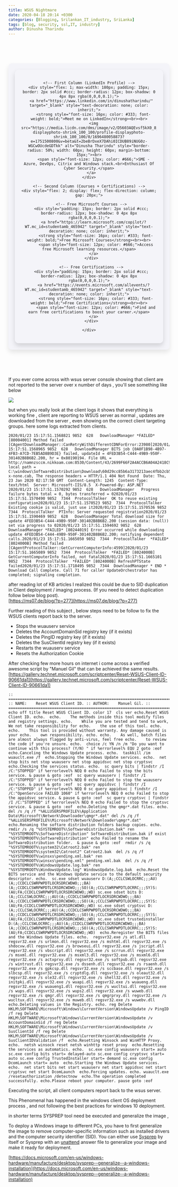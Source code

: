 ```yaml
---
title: WSUS Nightmare
date: 2020-04-18 20:14 +0300
categories: [Blogging, Srilankan_IT_industry, SriLanka]
tags: [blog, security, ssl,IT, industry]
author: Dinusha Tharindu
---
```

  
<!-- Space between Posts -->
<div style="height: 50px;"></div> <!-- This creates space -->

<div style="margin: 20px auto; padding: 20px; max-width: 900px; background: #f4f4f9; border-radius: 10px; box-shadow: 0 8px 16px rgba(0, 0, 0, 0.1);">

  <div style="display: flex; justify-content: center; align-items: flex-start; text-align: center; gap: 25px; padding: 20px; border-radius: 12px; box-shadow: 0 8px 16px rgba(0,0,0,0.15);">
  
    <!-- First Column (LinkedIn Profile) -->
    <div style="flex: 1; max-width: 180px; padding: 15px; border: 2px solid #ccc; border-radius: 12px; box-shadow: 0 4px 8px rgba(0,0,0,0.1);">
      <a href="https://www.linkedin.com/in/dinushatharindu/" target="_blank" style="text-decoration: none; color: inherit;">
        <strong style="font-size: 16px; color: #333; font-weight: bold;">Meet me on LinkedIn</strong><br><br>
        <img src="https://media.licdn.com/dms/image/v2/D5603AQEvsf5kX0_8jw/profile-displayphoto-shrink_100_100/profile-displayphoto-shrink_100_100/0/1696480058873?e=1751500800&v=beta&t=2beBrDxeX7DAhi0ICDUB89iNUG0z-WGCwOUcdeGDTkk" alt="Dinusha Tharindu" style="border-radius: 50%; width: 60px; height: 60px; margin-bottom: 15px;"><br>
        <span style="font-size: 12px; color: #666;">SME - Azure, DevOps, Citrix and Windows stack.<br>Enthusiast Of Cyber Security.</span>
      </a>
    </div>

    <!-- Second Column (Courses + Certifications) -->
    <div style="flex: 2; display: flex; flex-direction: column; gap: 20px;">
  
      <!-- Free Microsoft Courses -->
      <div style="padding: 15px; border: 2px solid #ccc; border-radius: 12px; box-shadow: 0 4px 8px rgba(0,0,0,0.1);">
        <a href="https://learn.microsoft.com/copilot/?WT.mc_id=studentamb_465942" target="_blank" style="text-decoration: none; color: inherit;">
          <strong style="font-size: 16px; color: #333; font-weight: bold;">Free Microsoft Courses</strong><br><br>
          <span style="font-size: 12px; color: #666;">Access free Microsoft learning resources.</span>
        </a>
      </div>
  
      <!-- Free Certifications -->
      <div style="padding: 15px; border: 2px solid #ccc; border-radius: 12px; box-shadow: 0 4px 8px rgba(0,0,0,0.1);">
        <a href="https://events.microsoft.com/allevents/?WT.mc_id=studentamb_465942" target="_blank" style="text-decoration: none; color: inherit;">
          <strong style="font-size: 16px; color: #333; font-weight: bold;">Free Certifications</strong><br><br>
          <span style="font-size: 12px; color: #666;">Find and earn free certifications to boost your career.</span>
        </a>
      </div>
  
    </div>

  </div>

</div>

<!-- Space between Posts -->
<div style="height: 50px;"></div> <!-- This creates space -->

  

If you ever come across with wsus server console showing that client are not reported to the server over x number of days , you'll see something like below

  
  
  
  

![](https://cybertuxlk.files.wordpress.com/2020/02/2020-02-03_13-35-17.png?w=850)

  
  
  
  

but when you really look at the client logs it shows that everything is working fine , client are reporting to WSUS server as normal , updates are downloaded from the server , even showing on the correct client targeting groups. here some logs extracted from clients.

  
  
  
  

    2020/01/23 15:17:51.1568821 9852  628   DownloadManager *FAILED* [80004001] Method failed [CAgentDownloadManager::CanRetryWithDifferentCDNForError:23980]2020/01/23 15:17:51.1568965 9852  628   DownloadManager BITS job {0A0F1B98-4B97-4FB3-A7CD-7EB5AD8B9D3E} failed, updateId = 4FED3B54-C444-49B9-950F-301402B8B6B2.200, hr = 0x80190194. File URL = http://namnzsccm.nikkoam.com:8530/Content/43/2699F66F2A4ACCB6A04A2418C94153BCBA21FA43.cab, local path = C:\windows\SoftwareDistribution\Download\60d29cc85b6a3173213aec4fbb2cb5cb\stslist-x-none.cab, The response headers = HTTP/1.1 404 Not Found  Date: Thu, 23 Jan 2020 02:17:50 GMT  Content-Length: 1245  Content-Type: text/html  Server: Microsoft-IIS/8.5  X-Powered-By: ASP.NET    2020/01/23 15:17:51.1570292 9852  628   DownloadManager   Progress failure bytes total = 0, bytes transferred = 02020/01/23 15:17:51.1570490 9852  7344  ProtocolTalker  OK to reuse existing configuration2020/01/23 15:17:51.1570523 9852  7344  ProtocolTalker  Existing cookie is valid, just use it2020/01/23 15:17:51.1570536 9852  7344  ProtocolTalker  PTInfo: Server requested registration2020/01/23 15:17:51.1590469 9852  628   DownloadManager Total download size for update 4FED3B54-C444-49B9-950F-301402B8B6B2.200 (session data: (null)) set via progress to 02020/01/23 15:17:51.1594692 9852  628   DownloadManager *FAILED* [80244019] Error occurred while downloading update 4FED3B54-C444-49B9-950F-301402B8B6B2.200; notifying dependent calls.2020/01/23 15:17:51.1665050 9852  7344  ProtocolTalker  *FAILED* [8024000B] Method failed [CAgentProtocolTalker::GetCurrentComputerInfo:4599]2020/01/23 15:17:51.1665089 9852  7344  ProtocolTalker  *FAILED* [8024000B] GetCurrentComputerInfo failed, not fatal2020/01/23 15:17:51.1665101 9852  7344  ProtocolTalker  *FAILED* [8024000B] RefreshPTState failed2020/01/23 15:17:51.1718495 9852  7344  DownloadManager * END * Download Call Complete. Call 71 for caller UpdateOrchestrator has completed; signaling completion.

  
  
  
  

after reading lot of KB articles I realized this could be due to SID duplication in Client deployment / imaging process. (If you need to detect duplication follow below blog post).  
[https://ms07.de/blog/?p=277](https://ms07.de/blog/?p=277)

  
  
  
  

Further reading of this subject , below steps need to be follow to fix the WSUS clients report back to the server.

  
  
  
  

*   Stops the wuauserv service
*   Deletes the AccountDomainSid registry key (if it exists)
*   Deletes the PingID registry key (if it exists)
*   Deletes the SusClientId registry key (if it exists)
*   Restarts the wuauserv service
*   Resets the Authorization Cookie

  
  
  
  

After checking few more hours on internet i come across a verified awesome script by "Manuel Gil" that can be achieved the same results.  
[https://gallery.technet.microsoft.com/scriptcenter/Reset-WSUS-Client-ID-90661da1](https://gallery.technet.microsoft.com/scriptcenter/Reset-WSUS-Client-ID-90661da1)  

  
  
  
  

    :: ================================================================================== :: NAME:    Reset WSUS Client ID. :: AUTHOR:    Manuel Gil. :: ==================================================================================  echo off title Reset WSUS Client ID. color 17  cls ver echo.Reset WSUS Client ID. echo.  echo.    The methods inside this tool modify files and registry settings. echo.    While you are tested and tend to work, We not take responsibility for echo.    the use of this tool. echo. echo.    This tool is provided without warranty. Any damage caused is your echo.    own responsibility. echo. echo.    As well, batch files are almost always flagged by anti-virus, feel free echo.    to review the code if you're unsure. echo.  choice /c YN /n /m "Do you want to continue with this process? (Y/N) " if %errorlevel% EQU 2 goto :eof  echo.Canceling the Windows Update process. echo.  taskkill /im wuauclt.exe /f  echo.Stopping the Windows Update services. echo.  net stop bits net stop wuauserv net stop appidsvc net stop cryptsvc  echo.Checking the services status. echo.  sc query bits | findstr /I /C:"STOPPED" if %errorlevel% NEQ 0 echo Failed to stop the bits service. & pause & goto :eof  sc query wuauserv | findstr /I /C:"STOPPED" if %errorlevel% NEQ 0 echo Failed to stop the wuauserv service. & pause & goto :eof  sc query appidsvc | findstr /I /C:"STOPPED" if %errorlevel% NEQ 0 sc query appidsvc | findstr /I /C:"OpenService FAILED 1060" if %errorlevel% NEQ 0 echo Failed to stop the appidsvc service. & pause & goto :eof  sc query cryptsvc | findstr /I /C:"STOPPED" if %errorlevel% NEQ 0 echo Failed to stop the cryptsvc service. & pause & goto :eof  echo.Deleting the qmgr*.dat files. echo.  del /s /q /f "%ALLUSERSPROFILE%\Application Data\Microsoft\Network\Downloader\qmgr*.dat" del /s /q /f "%ALLUSERSPROFILE%\Microsoft\Network\Downloader\qmgr*.dat"  echo.Renaming the softare distribution folders backup copies. echo.  rmdir /s /q "%SYSTEMROOT%\SoftwareDistribution.bak" ren "%SYSTEMROOT%\SoftwareDistribution" SoftwareDistribution.bak if exist "%SYSTEMROOT%\SoftwareDistribution" echo Failed to rename the SoftwareDistribution folder.  & pause & goto :eof  rmdir /s /q "%SYSTEMROOT%\system32\Catroot2.bak" ren "%SYSTEMROOT%\system32\Catroot2" Catroot2.bak  del /s /q /f "%SYSTEMROOT%\winsxs\pending.xml.bak" ren "%SYSTEMROOT%\winsxs\pending.xml" pending.xml.bak  del /s /q /f "%SYSTEMROOT%\WindowsUpdate.log.bak" ren "%SYSTEMROOT%\WindowsUpdate.log" WindowsUpdate.log.bak  echo.Reset the BITS service and the Windows Update service to the default security descriptor. echo.  sc.exe sdset wuauserv D:(A;;CCLCSWLOCRRC;;;AU)(A;;CCDCLCSWRPWPDTLOCRSDRCWDWO;;;BA)(A;;CCDCLCSWRPWPDTLCRSDRCWDWO;;;SO)(A;;CCLCSWRPWPDTLOCRRC;;;SY)S:(AU;FA;CCDCLCSWRPWPDTLOCRSDRCWDWO;;WD) sc.exe sdset bits D:(A;;CCLCSWLOCRRC;;;AU)(A;;CCDCLCSWRPWPDTLOCRSDRCWDWO;;;BA)(A;;CCDCLCSWRPWPDTLCRSDRCWDWO;;;SO)(A;;CCLCSWRPWPDTLOCRRC;;;SY)S:(AU;FA;CCDCLCSWRPWPDTLOCRSDRCWDWO;;WD) sc.exe sdset cryptsvc D:(A;;CCLCSWLOCRRC;;;AU)(A;;CCDCLCSWRPWPDTLOCRSDRCWDWO;;;BA)(A;;CCDCLCSWRPWPDTLCRSDRCWDWO;;;SO)(A;;CCLCSWRPWPDTLOCRRC;;;SY)S:(AU;FA;CCDCLCSWRPWPDTLOCRSDRCWDWO;;WD) sc.exe sdset trustedinstaller D:(A;;CCLCSWLOCRRC;;;AU)(A;;CCDCLCSWRPWPDTLOCRSDRCWDWO;;;BA)(A;;CCDCLCSWRPWPDTLCRSDRCWDWO;;;SO)(A;;CCLCSWRPWPDTLOCRRC;;;SY)S:(AU;FA;CCDCLCSWRPWPDTLOCRSDRCWDWO;;WD)  echo.Reregister the BITS files and the Windows Update files. echo.  regsvr32.exe /s atl.dll regsvr32.exe /s urlmon.dll regsvr32.exe /s mshtml.dll regsvr32.exe /s shdocvw.dll regsvr32.exe /s browseui.dll regsvr32.exe /s jscript.dll regsvr32.exe /s vbscript.dll regsvr32.exe /s scrrun.dll regsvr32.exe /s msxml.dll regsvr32.exe /s msxml3.dll regsvr32.exe /s msxml6.dll regsvr32.exe /s actxprxy.dll regsvr32.exe /s softpub.dll regsvr32.exe /s wintrust.dll regsvr32.exe /s dssenh.dll regsvr32.exe /s rsaenh.dll regsvr32.exe /s gpkcsp.dll regsvr32.exe /s sccbase.dll regsvr32.exe /s slbcsp.dll regsvr32.exe /s cryptdlg.dll regsvr32.exe /s oleaut32.dll regsvr32.exe /s ole32.dll regsvr32.exe /s shell32.dll regsvr32.exe /s initpki.dll regsvr32.exe /s wuapi.dll regsvr32.exe /s wuaueng.dll regsvr32.exe /s wuaueng1.dll regsvr32.exe /s wucltui.dll regsvr32.exe /s wups.dll regsvr32.exe /s wups2.dll regsvr32.exe /s wuweb.dll regsvr32.exe /s qmgr.dll regsvr32.exe /s qmgrprxy.dll regsvr32.exe /s wucltux.dll regsvr32.exe /s muweb.dll regsvr32.exe /s wuwebv.dll   echo.Deleting values in the Registry. echo. reg Delete HKLM\SOFTWARE\Microsoft\Windows\CurrentVersion\WindowsUpdate /v PingID /f reg Delete HKLM\SOFTWARE\Microsoft\Windows\CurrentVersion\WindowsUpdate /v AccountDomainSid /f reg Delete HKLM\SOFTWARE\Microsoft\Windows\CurrentVersion\WindowsUpdate /v SusClientId /f reg Delete HKLM\SOFTWARE\Microsoft\Windows\CurrentVersion\WindowsUpdate /v SusClientIDValidation /f  echo.Resetting Winsock and WinHTTP Proxy. echo.  netsh winsock reset netsh winhttp reset proxy  echo.Resetting the services as automatics. echo.  sc.exe config wuauserv start= auto sc.exe config bits start= delayed-auto sc.exe config cryptsvc start= auto sc.exe config TrustedInstaller start= demand sc.exe config DcomLaunch start= auto  echo.Starting the Windows Update services. echo.  net start bits net start wuauserv net start appidsvc net start cryptsvc net start DcomLaunch  echo.Forcing updates. echo. wuauclt.exe /resetauthorization /detectnow  echo.The operation completed successfully. echo.Please reboot your computer. pause goto :eof 

  
  
  
  

Executing the script, all client computers report back to the wsus server.

  
  
  
  

This Phenomenal has happened in the windows client OS deployment process , and not following the best practices for windows 10 deployment.  

  
  
  
  

in shorter terms SYSPREP tool need be executed and generalize the image ,  
  
To deploy a Windows image to different PCs, you have to first generalize the image to remove computer-specific information such as installed drivers and the computer security identifier (SID). You can either use [Sysprep](https://docs.microsoft.com/en-us/windows-hardware/manufacture/desktop/sysprep--system-preparation--overview) by itself or Sysprep with an [unattend](https://docs.microsoft.com/windows-hardware/customize/desktop/unattend/) answer file to generalize your image and make it ready for deployment.  
  
[https://docs.microsoft.com/en-us/windows-hardware/manufacture/desktop/sysprep--generalize--a-windows-installation](https://docs.microsoft.com/en-us/windows-hardware/manufacture/desktop/sysprep--generalize--a-windows-installation)

  
  
  
